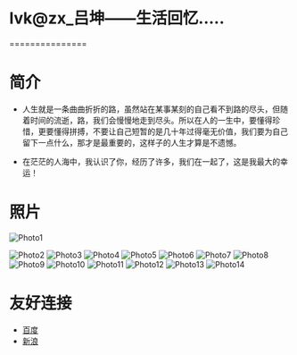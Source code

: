 **lvk@zx_吕坤**——生活回忆.....
===============
===============
# 简介 #
+ 人生就是一条曲曲折折的路，虽然站在某事某刻的自己看不到路的尽头，但随着时间的流逝，路，我们会慢慢地走到尽头。所以在人的一生中，要懂得珍惜，更要懂得拼搏，不要让自己短暂的是几十年过得毫无价值，我们要为自己留下一点什么，那才是最重要的，这样子的人生才算是不遗憾。

+ 在茫茫的人海中，我认识了你，经历了许多，我们在一起了，这是我最大的幸运！

# 照片 #

![Photo1](https://raw.github.com/lkun/lvkun/master/Myphone/20100906(002).jpg)

![Photo2](https://raw.github.com/lkun/lvkun/master/Myphone/20111005.jpg)
![Photo3](https://raw.github.com/lkun/lvkun/master/Myphone/20100823(005).jpg)
![Photo4](https://raw.github.com/lkun/lvkun/master/Myphone/20120304(019).jpg)
![Photo5](https://raw.github.com/lkun/lvkun/master/Myphone/20120930776.JPG)
![Photo6](https://raw.github.com/lkun/lvkun/master/Myphone/20121012853-001.jpg)
![Photo7](https://raw.github.com/lkun/lvkun/master/Myphone/20121014868.JPG)
![Photo8](https://raw.github.com/lkun/lvkun/master/Myphone/20111004(006)_副本.jpg)
![Photo9](https://raw.github.com/lkun/lvkun/master/Myphone/20121204014.jpg)
![Photo10](https://raw.github.com/lkun/lvkun/master/Myphone/IMAG0340.jpg)
![Photo11](https://raw.github.com/lkun/lvkun/master/Myphone/IMG_0151.JPG)
![Photo12](https://raw.github.com/lkun/lvkun/master/Myphone/psbe1.jpg)
![Photo13](https://raw.github.com/lkun/lvkun/master/Myphone/psbe2.jpg)
![Photo14](https://raw.github.com/lkun/lvkun/master/Myphone/psbe5.jpg)

# 友好连接 #
* [百度](http://baidu.com)
* [新浪](http://www.sina.com.cn/)
